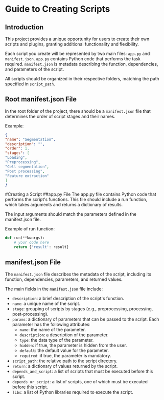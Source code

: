 # Guide to Creating Scripts
## Introduction
This project provides a unique opportunity for users to create their own scripts and plugins, granting additional functionality and flexibility.

Each script you create will be represented by two main files: `app.py` and `manifest.json`. `app.py` contains Python code that performs the task required. `manifest.json` is metadata describing the function, dependencies, and parameters of the script.

All scripts should be organized in their respective folders, matching the path specified in `script_path`.

## Root manifest.json File
In the root folder of the project, there should be a `manifest.json` file that determines the order of script stages and their names.

Example:

```json
{
"name": "Segmentation",
"description": "",
"order": 1,
"stages": [
"Loading",
"Preprocessing",
"Cell segmentation",
"Post processing",
"Feature extraction"
]
}
```

#Creating a Script
##app.py File
The app.py file contains Python code that performs the script's functions. This file should include a run function, which takes arguments and returns a dictionary of results.

The input arguments should match the parameters defined in the manifest.json file.

Example of run function:

```python
def run(**kwargs):
    # your code here
    return {'result': result}
```

## manifest.json File

The `manifest.json` file describes the metadata of the script, including its function, dependencies, parameters, and returned values.

The main fields in the `manifest.json` file include:

- `description`: a brief description of the script's function.
- `name`: a unique name of the script.
- `stage`: grouping of scripts by stages (e.g., preprocessing, processing, post-processing).
- `params`: a dictionary of parameters that can be passed to the script. Each parameter has the following attributes:
  - `name`: the name of the parameter.
  - `description`: a description of the parameter.
  - `type`: the data type of the parameter.
  - `hidden`: if true, the parameter is hidden from the user.
  - `default`: the default value for the parameter.
  - `required`: if true, the parameter is mandatory.
- `script_path`: the relative path to the script directory.
- `return`: a dictionary of values returned by the script.
- `depends_and_script`: a list of scripts that must be executed before this script.
- `depends_or_script`: a list of scripts, one of which must be executed before this script.
- `libs`: a list of Python libraries required to execute the script.

